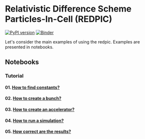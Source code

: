 # Relativistic Difference Scheme Particles-In-Cell (REDPIC)
[![PyPI version](https://badge.fury.io/py/redpic.svg)](https://badge.fury.io/py/redpic)
[![Binder](https://mybinder.org/badge_logo.svg)](https://mybinder.org/v2/gh/fuodorov/redpic/master)

Let's consider the main examples of using the redpic. Examples are presented in notebooks.

## Notebooks

### Tutorial

####  01. [How to find constants?](01_constants.ipynb)
####  02. [How to create a bunch?](02_beam.ipynb)
####  03. [How to create an accelerator?](03_accelerator.ipynb)
####  04. [How to run a simulation?](04_simulation.ipynb)
####  05. [How correct are the results?](05_correct.ipynb)
